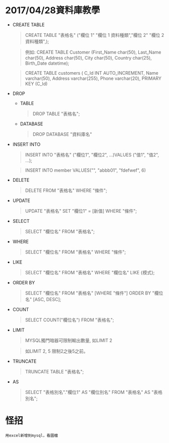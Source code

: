 #   2017/04/28資料庫教學
* CREATE TABLE
    > CREATE TABLE "表格名" ("欄位 1" "欄位 1 資料種類","欄位 2" "欄位 2 資料種類",);

    > 例如:
    CREATE TABLE Customer
(First_Name char(50),
Last_Name char(50),
Address char(50),
City char(50),
Country char(25),
Birth_Date datetime);

    >CREATE TABLE customers (
  C_Id INT AUTO_INCREMENT,
  Name varchar(50),
  Address varchar(255),
  Phone varchar(20),
  PRIMARY KEY (C_Id)


* DROP
    + TABLE
        >DROP TABLE "表格名";
    
    + DATABASE
        >DROP DATABASE "資料庫名"
* INSERT INTO
    >INSERT INTO "表格名" ("欄位1", "欄位2", ...)VALUES ("值1", "值2", ...);

    >INSERT INTO member VALUES("", "abbb01", "fdefwef", 6)
* DELETE
    >DELETE FROM "表格名" WHERE "條件";
* UPDATE
    >UPDATE "表格名" SET "欄位1" = [新值] WHERE "條件";
* SELECT
    >SELECT "欄位名" FROM "表格名";
* WHERE 
    >SELECT "欄位名" 
FROM "表格名" 
WHERE "條件";
* LIKE
    >SELECT "欄位名" 
FROM "表格名" 
WHERE "欄位名" LIKE {模式};
* ORDER BY
    >SELECT "欄位名" 
FROM "表格名" 
[WHERE "條件"]
ORDER BY "欄位名" [ASC, DESC];
* COUNT
    >SELECT COUNT("欄位名") 
FROM "表格名";
* LIMIT
    >MYSQL獨門暗器可限制輸出數量, 如LIMIT 2

    >如LIMIT 2, 5 限制2之後5之前。
* TRUNCATE
    >TRUNCATE TABLE "表格名";
* AS
    >SELECT "表格別名"."欄位1" AS "欄位別名" 
FROM "表格名" AS "表格別名";

# 怪招
    用excel新增到mysql，看圖檔
    
